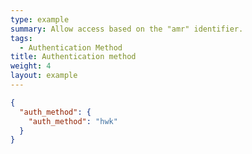 ```yaml
---
type: example
summary: Allow access based on the "amr" identifier.
tags:
  - Authentication Method
title: Authentication method
weight: 4
layout: example
---
```


```json
{
  "auth_method": {
    "auth_method": "hwk"
  }
}
```
